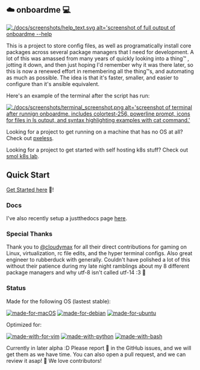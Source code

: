 ## ☁️  onboard**me** 💻

[![./docs/screenshots/help_text.svg alt='screenshot of full output of onboardme --help](https://raw.githubusercontent.com/jessebot/onboardme/main/docs/screenshots/help_text.svg)](https://raw.githubusercontent.com/jessebot/onboardme/main/docs/screenshots/help_text.svg)

This is a project to store config files, as well as programatically install core packages across several package managers that I need for development. A lot of this was amassed from many years of quickly looking into a thing™️ , jotting it down, and then just hoping I'd remember why it was there later, so this is now a renewed effort in remembering all the thing™️s, and automating as much as possible. The idea is that it's faster, smaller, and easier to configure than it's ansible equivalent.

Here's an example of the terminal after the script has run:

[![./docs/screenshots/terminal_screenshot.png alt='screenshot of terminal after runnign onboardme. includes colortest-256, powerline prompt, icons for files in ls output, and syntax highlighting examples with cat command.'](https://raw.githubusercontent.com/jessebot/onboardme/main/docs/screenshots/terminal_screenshot.png)](https://raw.githubusercontent.com/jessebot/onboardme/main/docs/screenshots/terminal_screenshot.png)


Looking for a project to get running on a machine that has no OS at all?
Check out [pxeless](https://github.com/cloudymax/pxeless).

Looking for a project to get started with self hosting k8s stuff?
Check out [smol k8s lab](https://github.com/jessebot/smol_k8s_lab).

## Quick Start
[Get Started here](https://jessebot.github.io/onboardme/onboardme/quickstart) 💙!

### Docs
I've also recently setup a justthedocs page [here](https://jessebot.github.io/onboardme/).

### Special Thanks
Thank you to [@cloudymax](https://github.com/cloudymax) for all their direct contributions for gaming on Linux, virtualization, rc file edits, and the hyper terminal configs. Also great engineer to rubberduck with generally. Couldn't have polished a lot of this without their patience during my late night ramblings about my 8 different package managers and why utf-8 isn't called utf-14 :3 💙

### Status
Made for the following OS (lastest stable):

[![made-for-macOS](https://img.shields.io/badge/mac%20os-000000?style=for-the-badge&logo=apple&logoColor=white)](https://wikiless.org/wiki/MacOS?lang=en)
[![made-for-debian](https://img.shields.io/badge/Debian-A81D33?style=for-the-badge&logo=debian&logoColor=white)](https://www.debian.org/)
[![made-for-ubuntu](https://img.shields.io/badge/Ubuntu-E95420?style=for-the-badge&logo=ubuntu&logoColor=white)](https://ubuntu.com/)

Optimized for:

[![made-with-for-vim](https://img.shields.io/badge/VIM-%2311AB00.svg?&style=for-the-badge&logo=vim&logoColor=white)](https://www.vim.org/)
[![made-with-python](https://img.shields.io/badge/Python-FFD43B?style=for-the-badge&logo=python&logoColor=blue)](https://www.python.org/)
[![made-with-bash](https://img.shields.io/badge/GNU%20Bash-4EAA25?style=for-the-badge&logo=GNU%20Bash&logoColor=white)](https://www.gnu.org/software/bash/)

Currently in later alpha :D
Please report 🐛 in the GitHub issues, and we will get them as we have time. You can also open a pull request, and we can review it asap! 💙 We love contributors!
